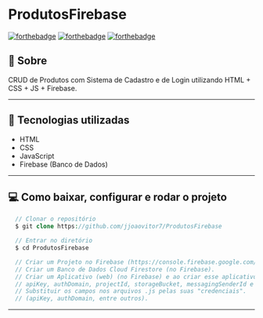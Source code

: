 # ProdutosFirebase

[![forthebadge](https://forthebadge.com/images/badges/uses-html.svg)](https://forthebadge.com)
[![forthebadge](https://forthebadge.com/images/badges/uses-css.svg)](https://forthebadge.com)
[![forthebadge](https://forthebadge.com/images/badges/uses-js.svg)](https://forthebadge.com)

## :scroll: Sobre
CRUD de Produtos com Sistema de Cadastro e de Login utilizando HTML + CSS + JS + Firebase.

---

## :rocket: Tecnologias utilizadas
* HTML
* CSS
* JavaScript
* Firebase (Banco de Dados)

---

## :computer: Como baixar, configurar e rodar o projeto
```php
  // Clonar o repositório
  $ git clone https://github.com/jjoaovitor7/ProdutosFirebase

  // Entrar no diretório
  $ cd ProdutosFirebase

  // Criar um Projeto no Firebase (https://console.firebase.google.com/).
  // Criar um Banco de Dados Cloud Firestore (no Firebase).
  // Criar um Aplicativo (web) (no Firebase) e ao criar esse aplicativo você terá acesso à:
  // apiKey, authDomain, projectId, storageBucket, messagingSenderId e ao appId.
  // Substituir os campos nos arquivos .js pelas suas "credenciais".
  // (apiKey, authDomain, entre outros).

```

---
